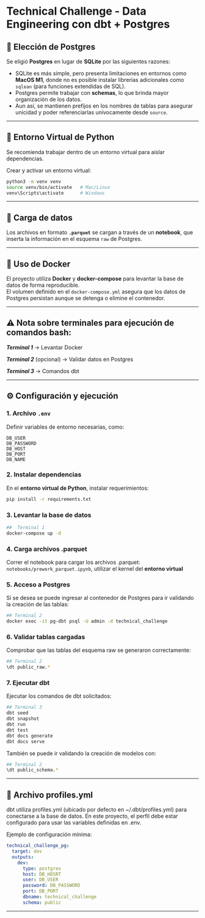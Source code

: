# Technical Challenge - Data Engineering con dbt + Postgres

## 📌 Elección de Postgres
Se eligió **Postgres** en lugar de **SQLite** por las siguientes razones:
- SQLite es más simple, pero presenta limitaciones en entornos como **MacOS M1**, donde no es posible instalar librerías adicionales como `sqlean` (para funciones extendidas de SQL).
- Postgres permite trabajar con **schemas**, lo que brinda mayor organización de los datos.  
- Aun así, se mantienen prefijos en los nombres de tablas para asegurar unicidad y poder referenciarlas unívocamente desde `source`.

---

## 🐍 Entorno Virtual de Python
Se recomienda trabajar dentro de un entorno virtual para aislar dependencias.  

Crear y activar un entorno virtual:

```bash
python3 -m venv venv
source venv/bin/activate   # Mac/Linux
venv\Scripts\activate      # Windows
```

---

## 📂 Carga de datos
Los archivos en formato **`.parquet`** se cargan a través de un **notebook**, que inserta la información en el esquema `raw` de Postgres.

---

## 🐳 Uso de Docker
El proyecto utiliza **Docker** y **docker-compose** para levantar la base de datos de forma reproducible.  
El volumen definido en el `docker-compose.yml` asegura que los datos de Postgres persistan aunque se detenga o elimine el contenedor.

---

## ⚠️ Nota sobre terminales para ejecución de comandos bash:

***Terminal 1*** → Levantar Docker

***Terminal 2*** (opcional) → Validar datos en Postgres

***Terminal 3*** → Comandos dbt

---

## ⚙️ Configuración y ejecución

### 1. Archivo `.env`
Definir variables de entorno necesarias, como:
```env
DB_USER
DB_PASSWORD
DB_HOST
DB_PORT
DB_NAME
```

### 2. Instalar dependencias

En el **entorno virtual de Python**, instalar requerimientos:

```bash
pip install -r requirements.txt
```

### 3. Levantar la base de datos
```bash
##  Terminal 1
docker-compose up -d
```

### 4. Carga archivos .parquet

Correr el notebook para cargar los archivos .parquet: `notebooks/prework_parquet.ipynb`, utilizar el kernel del **entorno virtual**

### 5. Acceso a Postgres

Si se desea se puede ingresar al contenedor de Postgres para ir validando la creación de las tablas:
```bash
## Terminal 2
docker exec -it pg-dbt psql -U admin -d technical_challenge
```

### 6. Validar tablas cargadas

Comprobar que las tablas del esquema raw se generaron correctamente:
```bash 
## Terminal 2
\dt public_raw.*
```

### 7. Ejecutar dbt

Ejecutar los comandos de dbt solicitados:
```bash
## Terminal 3
dbt seed
dbt snapshot
dbt run
dbt test
dbt docs generate
dbt docs serve
```

También se puede ir validando la creación de modelos con:
```bash 
## Terminal 2
\dt public_schema.*
```

---

## 📄 Archivo profiles.yml

dbt utiliza profiles.yml (ubicado por defecto en ~/.dbt/profiles.yml) para conectarse a la base de datos.
En este proyecto, el perfil debe estar configurado para usar las variables definidas en .env.

Ejemplo de configuración mínima:

```yaml
technical_challenge_pg:
  target: dev
  outputs:
    dev:
      type: postgres
      host: DB_HOSRT
      user: DB_USER
      password: DB_PASSWORD
      port: DB_PORT
      dbname: technical_challenge
      schema: public
```
---